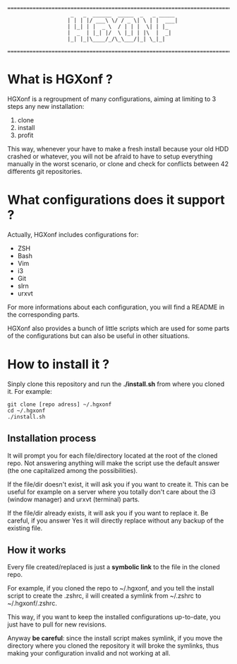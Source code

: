     ===========================================================================
                        _   _  ______  _____  _   _ _____
                       | | | |/ ___\ \/ / _ \| \ | |  ___|
                       | |_| | |  _ \  / | | |  \| | |_
                       |  _  | |_| |/  \ |_| | |\  |  _|
                       |_| |_|\____/_/\_\___/|_| \_|_|
    
    ===========================================================================

# What is HGXonf ?

HGXonf is a regroupment of many configurations, aiming at limiting to 3 steps
any new installation:

1. clone
2. install
3. profit

This way, whenever your have to make a fresh install because your old HDD
crashed or whatever, you will not be afraid to have to setup everything
manually in the worst scenario, or clone and check for conflicts between 42
differents git repositories.


# What configurations does it support ?

Actually, HGXonf includes configurations for:

* ZSH
* Bash
* Vim
* i3
* Git
* slrn
* urxvt

For more informations about each configuration, you will find a README in the
corresponding parts.

HGXonf also provides a bunch of little scripts which are used for some parts
of the configurations but can also be useful in other situations.

# How to install it ?

Sinply clone this repository and run the **./install.sh** from where you cloned
it. For example:

    git clone [repo adress] ~/.hgxonf
    cd ~/.hgxonf
    ./install.sh

## Installation process

It will prompt you for each file/directory located at the root of the cloned
repo. Not answering anything will make the script use the default answer (the
one capitalized among the possibilities).

If the file/dir doesn't exist, it will ask you if you want to create it. This
can be useful for example on a server where you totally don't care about the i3
(window manager) and urxvt (terminal) parts.

If the file/dir already exists, it will ask you if you want to replace it. Be
careful, if you answer Yes it will directly replace without any backup of the
existing file.

## How it works

Every file created/replaced is just a **symbolic link** to the file in the
cloned repo.

For example, if you cloned the repo to ~/.hgxonf, and you tell the install
script to create the .zshrc, il will created a symlink from ~/.zshrc to
~/.hgxonf/.zshrc.

This way, if you want to keep the installed configurations up-to-date, you
just have to pull for new revisions.

Anyway **be careful**: since the install script makes symlink, if you move the
directory where you cloned the repository it will broke the symlinks, thus
making your configuration invalid and not working at all.
